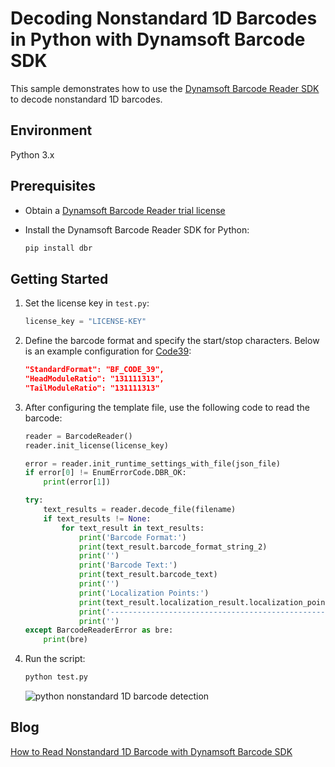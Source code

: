 # Decoding Nonstandard 1D Barcodes in Python with Dynamsoft Barcode SDK
This sample demonstrates how to use the [Dynamsoft Barcode Reader SDK](https://www.dynamsoft.com/barcode-reader/overview/) to decode nonstandard 1D barcodes.

## Environment
Python 3.x

## Prerequisites
- Obtain a [Dynamsoft Barcode Reader trial license](ttps://www.dynamsoft.com/customer/license/trialLicense)
- Install the Dynamsoft Barcode Reader SDK for Python:
    
    ```bash
    pip install dbr
    ```

## Getting Started

1. Set the license key in `test.py`:

    ```python
    license_key = "LICENSE-KEY" 
    ```

2. Define the barcode format and specify the start/stop characters. Below is an example configuration for [Code39](https://en.wikipedia.org/wiki/Code_39):

    ```json
    "StandardFormat": "BF_CODE_39",
    "HeadModuleRatio": "131111313",
    "TailModuleRatio": "131111313"
    ```

3. After configuring the template file, use the following code to read the barcode:

    ```python
    reader = BarcodeReader()
    reader.init_license(license_key)
    
    error = reader.init_runtime_settings_with_file(json_file)
    if error[0] != EnumErrorCode.DBR_OK:
        print(error[1])
    
    try:
        text_results = reader.decode_file(filename)
        if text_results != None:
            for text_result in text_results:
                print('Barcode Format:')
                print(text_result.barcode_format_string_2)
                print('')
                print('Barcode Text:')
                print(text_result.barcode_text)
                print('')
                print('Localization Points:')
                print(text_result.localization_result.localization_points)
                print('------------------------------------------------')
                print('')
    except BarcodeReaderError as bre:
        print(bre)
    
    ```

4. Run the script:

    ```bash
    python test.py
    ```

    ![python nonstandard 1D barcode detection](https://www.dynamsoft.com/codepool/img/2020/06/nonstandard-1d-barcode-recognition.png)

## Blog
[How to Read Nonstandard 1D Barcode with Dynamsoft Barcode SDK](https://www.dynamsoft.com/codepool/read-nonstandard-1d-barcode-barcode-sdk.html)
